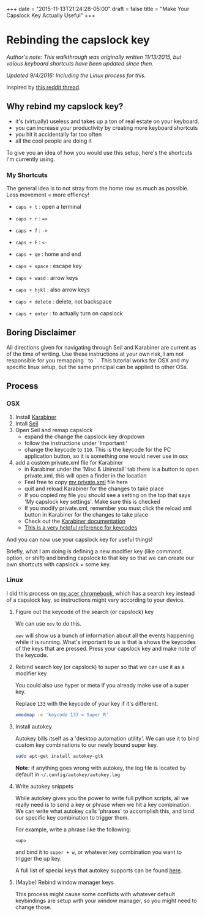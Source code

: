+++
date = "2015-11-13T21:24:28-05:00"
draft = false
title = "Make Your Capslock Key Actually Useful"
+++

# Rebinding the capslock key

*Author's note: This walkthrough was originally written 11/13/2015, but vaious keyboard shortcuts have been updated since then.*

*Updated 9/4/2016: Including the Linux process for this.*

Inspired by [this reddit thread](https://www.reddit.com/r/webdev/comments/3oh313/what_extra_tools_do_you_use_that_make_web/cvxonub).

## Why rebind my capslock key?

- it's (virtually) useless and takes up a ton of real estate on your keyboard.
- you can increase your productivity by creating more keyboard shortcuts
- you hit it accidentally far too often
- all the cool people are doing it

To give you an idea of how you would use this setup, here's the shortcuts I'm
currently using.

### My Shortcuts

The general idea is to not stray from the home row as much as possible. Less movement = more effiency!

- `caps + t` : open a terminal

- `caps + r` : `=>`

- `caps + f` : `->`

- `caps + F` : `<-`

- `caps + qe` : home and end

- `caps + space` : escape key

- `caps + wasd` : arrow keys

- `caps + hjkl` : also arrow keys

- `caps + delete` : delete, not backspace

- `caps + enter` : to actually turn on capslock

## Boring Disclaimer

All directions given for navigating through Seil and Karabiner are current as of the time of writing. Use these instructions at your own risk, I am not responsible for you remapping ' to ` .
This tutorial works for OSX and my specific linux setup, but the same
principal can be applied to other OSs.

## Process

### OSX

1. Install [Karabiner][1]
2. Intall [Seil][2]
3. Open Seil and remap capslock
    - expand the change the capslock key dropdown
    - follow the instructions under 'Important:'
    - change the keycode to `110`. This is the keycode for the PC application button, so it is something one would never use in osx
4. add a custom private.xml file for Karabiner
    - in Karabiner under the 'Misc & Uninstall' tab there is a button to open private.xml, this will open a finder in the location 
    - Feel free to copy [my private.xml](https://github.com/zgulde/dotfiles/blob/master/private.xml) file here
    - quit and reload Karabiner for the changes to take place
    - If you copied my file you should see a setting on the top that says 'My capslock key settings'. Make sure this is checked
    - If you modify private.xml, remember you must click the reload xml button in Karabiner for the changes to take place
    - Check out the [Karabiner documentation][3]
    - [This is a very helpful reference for keycodes][4]

And you can now use your capslock key for useful things!

Briefly, what I am doing is defining a new modifier key (like command, option, or shift) and binding capslock to that key so that we can create our own shortcuts with capslock + some key.

### Linux

I did this process on [my acer chromebook](/post/installing-galliumos), which has a search key instead of a
capslock key, so instructions might vary according to your device.

1. Figure out the keycode of the search (or capslock) key

    We can use `xev` to do this.

    `xev` will show us a bunch of information about all the events happening
    while it is running. What's important to us is that is shows the keycodes of
    the keys that are pressed. Press your capslock key and make note of the
    keycode.

1. Rebind search key (or capslock) to super so that we can use it as a modifier
   key

    You could also use hyper or meta if you already make use of a super key.

    Replace `133` with the keycode of your key if it's different.

    ```bash
    xmodmap -e 'keycode 133 = Super_R'
    ```

2. Install autokey

    Autokey bills itself as a 'desktop automation utility'. We can use it to
    bind custom key combinations to our newly bound super key.

    ```bash
    sudo apt-get install autokey-gtk
    ```

    **Note:** if anything goes wrong with autokey, the log file is located by
    default in `~/.config/autokey/autokey.log`

3. Write autokey snippets

    While autokey gives you the power to write full python scripts, all we
    really need is to send a key or phrase when we hit a key combination. We can
    write what autokey calls 'phrases' to accomplish this, and bind our specific
    key combination to trigger them.

    For example, write a phrase like the following:

    ```
    <up>
    ```

    and bind it to `super + w`, or whatever key combination you want to trigger
    the up key.

    A full list of special keys that autokey supports can be found
    [here][5].

4. (Maybe) Rebind window manager keys

    This process might cause some conflicts with whatever default
    keybindings are setup with your window manager, so you might need to change
    those.

[1]: https://pqrs.org/osx/karabiner/
[2]: https://pqrs.org/osx/karabiner/seil.html.en
[3]: https://pqrs.org/osx/karabiner/xml.html.en
[4]: https://github.com/tekezo/Karabiner/blob/master/src/bridge/generator/keycode/data/KeyCode.data
[5]: http://code.google.com/archive/p/autokey/wikis/SpecialKeys.wiki
